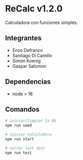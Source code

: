 # ReCalc v1.2.0

Calculadora con funciones simples.

## Integrantes

- Enzo Defranco
- Santiago Di Camillo
- Simón Koenig
- Gaspar Salomon

## Dependencias

- node > 18

## Comandos

```bash
# iniciar/limpiar la db
npm run seed

# iniciar calculadora
npm run start

# correr lost test
npm run test
```
